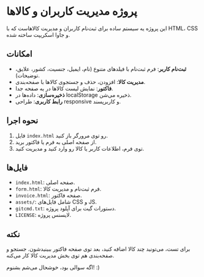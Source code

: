 # پروژه مدیریت کاربران و کالاها

این پروژه یه سیستم ساده برای ثبت‌نام کاربران و مدیریت کالاهاست که با HTML، CSS و جاوا اسکریپت ساخته شده.

## امکانات
- **ثبت‌نام کاربر**: فرم ثبت‌نام با فیلدهای متنوع (نام، ایمیل، جنسیت، کشور، علایق، توضیحات).
- **مدیریت کالا**: افزودن، حذف و جستجوی کالاها با صفحه‌بندی.
- **فاکتور**: نمایش لیست کالاها در یه صفحه جدا.
- **ذخیره‌سازی**: داده‌ها در localStorage ذخیره می‌شن.
- **رابط کاربری**: طراحی responsive و کاربرپسند.

## نحوه اجرا
1. فایل `index.html` رو توی مرورگر باز کنید.
2. از صفحه اصلی به فرم یا فاکتور برید.
3. توی فرم، اطلاعات کاربر یا کالا رو وارد کنید و مدیریت کنید.

## فایل‌ها
- `index.html`: صفحه اصلی.
- `form.html`: فرم ثبت‌نام و مدیریت کالا.
- `invoice.html`: صفحه فاکتور.
- `assets/`: شامل فایل‌های CSS و JS.
- `gitcmd.txt`: دستورات گیت برای آپلود پروژه.
- `LICENSE`: لایسنس پروژه.

## نکته
برای تست، می‌تونید چند کالا اضافه کنید، بعد توی صفحه فاکتور ببینیدشون. جستجو و صفحه‌بندی هم توی بخش مدیریت کالا کار می‌کنه.

اگه سوالی بود، خوشحال می‌شم بشنوم! :)